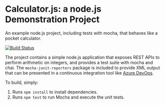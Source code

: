 Calculator.js: a node.js Demonstration Project
==============================================
An example node.js project, including tests with mocha, that behaves like
a pocket calculator.

[![Build Status](https://dev.azure.com/asloniewskiaz4000194/PartsUnlimited02/_apis/build/status/asloniewskiaz400.calculator?branchName=addition-cleanup)](https://dev.azure.com/asloniewskiaz4000194/PartsUnlimited02/_build/latest?definitionId=3&branchName=addition-cleanup)

The project contains a simple node.js application that exposes REST APIs
to perform arithmetic on integers, and provides a test suite with mocha
and chai.  The `mocha-junit-reporters` package is included to provide XML
output that can be presented in a continuous integration tool like
[Azure DevOps](https://azure.com/devops).

To build, simply:

1. Runs `npm install` to install dependencies.
2. Runs `npm test` to run Mocha and execute the unit tests.

